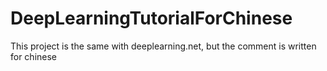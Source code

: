 # DeepLearningTutorialForChinese
This project is the same with deeplearning.net, but the comment is written for chinese
